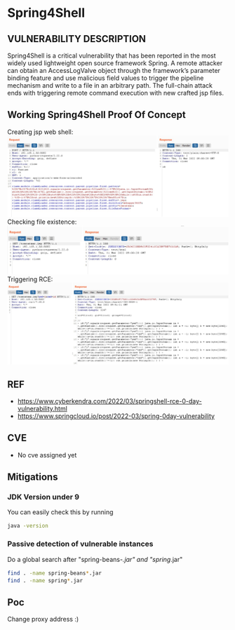 # Spring4Shell

## VULNERABILITY DESCRIPTION
Spring4Shell is a critical vulnerability that has been reported in the most widely used lightweight open source framework Spring.
A remote attacker can obtain an AccessLogValve object through the framework’s parameter binding feature and use malicious field values to trigger the pipeline mechanism and write to a file in an arbitrary path. The full-chain attack ends with  triggering remote command execution with new crafted jsp files. 


## Working Spring4Shell Proof Of Concept
Creating jsp web shell:
![Step1](/01_.jpeg)
Checking file existence:
![Step2](/02_.jpeg)
Triggering RCE:
![Step3](/03_.jpeg)

## REF

* https://www.cyberkendra.com/2022/03/springshell-rce-0-day-vulnerability.html
* https://www.springcloud.io/post/2022-03/spring-0day-vulnerability

## CVE

- No cve assigned yet

## Mitigations

### JDK Version under 9

You can easily check this by running
```sh
java -version
```

### Passive detection of vulnerable instances

Do a global search after "spring-beans-*.jar" and "spring*.jar"

```sh
find . -name spring-beans*.jar
find . -name spring*.jar
```

## Poc
Change proxy address :)
